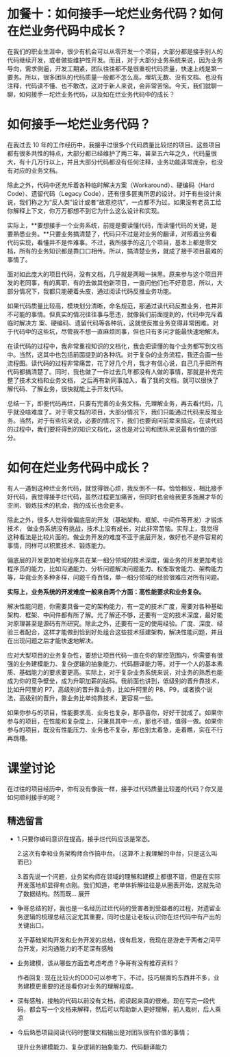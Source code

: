 # 加餐十：如何接手一坨烂业务代码？如何在烂业务代码中成长？

在我们的职业生涯中，很少有机会可以从零开发一个项目，大部分都是接手别人的代码继续开发，或者做些维护性开发。而且，对于大部分业务系统来说，因为业务导向，需求倒逼，开发工期紧，团队往往都不是很重视代码质量，快速上线是第一要务。所以，很多团队的代码质量一般都不怎么高。埋坑无数、没有文档、也没有注释，代码读不懂、也不敢改，这对于新人来说，会非常苦恼。今天，我们就聊一聊，如何接手一坨烂业务代码，以及如在烂业务代码中的成长？

# 如何接手一坨烂业务代码？

在我过去 10 年的工作经历中，我接手过很多个代码质量比较烂的项目。这些项目都有很多共性的特点，大部分都已经维护了两三年，甚至五六年之久，代码量很大，有十几万行以上，并且大部分代码都没有任何注释，业务功能非常庞杂，也没有对应的业务文档。

除此之外，代码中还充斥着各种临时解决方案（Workaround）、硬编码（Hard Code）、遗留代码（Legacy Code），还有很多匪夷所思的设计。对于有些设计来说，我们称之为“反人类”设计或者“故意挖坑”，一点都不为过。如果没有老员工给你解释上下文，你万万都想不到它为什么这么设计和实现。

实际上，**要想接手一个业务系统，前提是要读懂代码，而读懂代码的关键，是要熟悉业务。**只要业务搞清楚了，代码只不过是对业务的翻译，对照着业务看代码实现，看懂并不是件难事。不过，我所接手的这几个项目，基本上都是零文档，所有的业务知识都是靠口口相传。所以，搞清楚业务，就成了接手项目最难的事情了。

面对如此庞大的项目代码，没有文档，几乎就是两眼一抹黑。原来参与这个项目开发的老同事，有的离职，有的去做其他新项目，一直问他们也不好意思，所以，大部分情况下，我都只能硬着头皮，通过阅读代码反推业务功能。

如果代码质量比较高，模块划分清晰，命名规范，那通过读代码反推业务，也并非不可能的事情。但真实的情况往往事与愿违，就像我们前面提到的，代码中充斥着临时解决方 案、硬编码、遗留代码等各种坑，这就使反推业务变得非常困难。对于代码中的这些坑，尽管我不想一直麻烦同事，但也只有多问才能最快速地解决。

在读代码的过程中，我非常重视知识的文档化，我会把读懂的每个业务都写到文档中。当然，这其中也包括前面提到的各种坑。对于复杂的业务流程，我还会画一些流程图。读代码的过程非常痛苦，花了好几个月，我才有信心说，自己几乎把所有代码都搞清楚了。同时，我也做了一件过去几年都没有人做的事情，那就是补充完整了技术文档和业务文档， 之后再有新同事加入，看了我的文档，就可以很快了解代码、了解业务，很快就能上手开发代码。

总结一下，即便代码再烂，只要有完善的业务文档，先理解业务，再去看代码，几乎就没啥难度了。对于零文档的项目，大部分情况下，我们只能通过代码来反推业务。当然，对于有些坑来说，必要的情况下，我们也要询问前辈来搞定。在读代码的过程中，我们要将得到的知识文档化，这也是对公司和团队来说最有价值的部分。

# 如何在烂业务代码中成长？

有人一遇到这种烂业务代码，就觉得很心烦，我反倒不一样。恰恰相反，相比接手好代码，我觉得接手烂代码，虽然过程更加痛苦，但同时也会给我更多施展才华的空间、锻炼技术的机会，我的成长也会更多。

除此之外，很多人觉得做偏底层的开发（基础架构、框架、中间件等开发）才锻炼技术， 做业务系统没有挑战，技术上没有成长，对此非常苦恼。实际上，我觉得这种看法是比较片面的。做业务开发的难度不亚于底层开发，做好也不是件容易的事情，同样可以积累技术、锻炼能力。

偏底层的开发更加考验程序员在某一细分领域的技术深度，偏业务的开发更加考验程序员的能力，比如沟通能力、分析问题解决问题能力、权衡取舍能力、架构能力等，毕竟业务多种多样，问题千奇百怪，单一细分领域的经验很难应对所有问题。

**实际上，业务系统的开发难度一般来自两个方面：高性能要求和业务复杂。**

解决性能问题，你需要具备一定的架构能力，有一定的技术广度，需要对各种基础架构、框架、中间件都有所了解。光了解还不够，还要有一定的技术深度，最好能对原理甚至是源码有所研究。除此之外，还要有一定的使用经验。广度、深度、经验三者配合，这样才能做到恰到好处组合这些技术搭建架构，解决性能问题，并且在出现问题之后才能快速地解决。

应对大型项目的业务复杂性，要想让项目代码一直在你的掌控范围内，你需要有很强的业务建模能力、复杂逻辑的抽象能力、代码翻译能力等。对于一个人的基本素质、基础能力的要求要更高。实际上，对于复杂业务系统来说，对业务的熟悉也能成为你的竞争壁垒，成为升职加薪的砝码。我前面也讲到，低级别的晋升靠技术，比如升阿里的 P7，高级别的晋升靠业务，比如升阿里的 P8、P9，或者换个说法，高级别的晋升，靠业务比单纯靠技术，更容易一些。

如果你参与的项目，性能要求高、业务也复杂，那恭喜你，好好干就成了。如果你参与的项目，在性能和复杂度上，只兼具其中一点，那也不错，值得一做。如果你参与的项目，既没有性能压力、业务也不复杂，那也别太着急，走着瞧，实在不行再跳槽。

# 课堂讨论

在过往的项目经历中，你有没有像我一样，接手过代码质量比较差的代码？你又是如何顺利接手的呢？

## 精选留言

- 1.只要你编码意识在提高，接手烂代码应该是常态。

    2.这次有幸和业务架构师合作搞中台。（这算不上我理解的中台，只是这么叫而已）

    3.首先说一个问题，业务架构师在领域的理解和建模上都很不错，但是在实际开发落地却显得有点刚。我们知道，老单体拆解往往是从圈表开始，这就先动了数据结构。然而既… 展开

- 争哥总结的好，我也是一名经历过烂代码的受害者到受益者的过程，对遗留业务逻辑的梳理总结沉淀尤其重要，同时也是让老板认识你在烂代码中有产出的关键出口。

    关于基础架构开发和业务开发的总结，很有启发，我现在是游走于两者之间平台开发，对沟通能力的不足深有感触

- 业务建模，该从哪些方面去考虑考虑？争哥有没有推荐资料？

    作者回复: 现在比较火的DDD可以参考下，不过，技巧层面的东西并不多，业务建模更重要的还是看你对业务的理解程度。

- 深有感触，接触的代码以前没有文档，阅读起来真的很难。现在写完一段代码，都会写一个文档来解释，然后可以帮助新人更好理解，前人栽树，后人乘凉

- 今后熟悉项目阅读代码时整理文档输出是对团队很有价值的事情；

    提升业务建模能力、复杂逻辑的抽象能力、代码翻译能力
